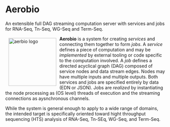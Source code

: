 # Aerobio

An extensible full DAG streaming computation server with services and
jobs for RNA-Seq, Tn-Seq, WG-Seq and Term-Seq.

<a href="https://jsa-aerial.github.io/aerial.aerobio/index.html"><img src="https://github.com/jsa-aerial/aerobio/blob/master/resources/public/images/aero-blue.jpg" align="left" hspace="10" vspace="6" alt="aerbio logo" width="150px"></a>


**Aerobio** is a system for creating _services_ and connecting them together to form _jobs_.  A _service_ defines a piece of computation and may be _implemented_ by external tooling or code specific to the computation involved.  A _job_ defines a directed acyclical graph (DAG) composed of service nodes and data stream edges. Nodes may have multiple inputs and multiple outputs. Both services and jobs are specified entirely by data (EDN or JSON). Jobs are _realized_ by instantiating the node processing as (OS level) threads of execution and the streaming connections as aysnchronous channels.

While the system is general enough to apply to a wide range of domains, the intended target is specifically oriented toward hight throughput sequencing (HTS) analysis of RNA-Seq, Tn-SEq, WG-Seq, and Term-Seq.

